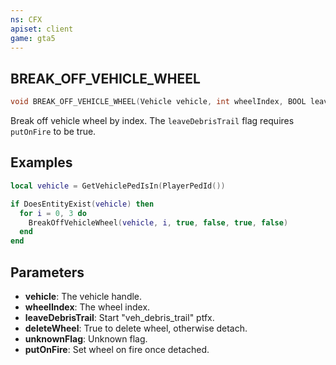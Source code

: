 ```yaml
---
ns: CFX
apiset: client
game: gta5
---
```

## BREAK_OFF_VEHICLE_WHEEL

```c
void BREAK_OFF_VEHICLE_WHEEL(Vehicle vehicle, int wheelIndex, BOOL leaveDebrisTrail, BOOL deleteWheel, BOOL unknownFlag, BOOL putOnFire);
```

Break off vehicle wheel by index. The `leaveDebrisTrail` flag requires `putOnFire` to be true.

## Examples

```lua
local vehicle = GetVehiclePedIsIn(PlayerPedId())

if DoesEntityExist(vehicle) then
  for i = 0, 3 do
    BreakOffVehicleWheel(vehicle, i, true, false, true, false)
  end
end
```

## Parameters
* **vehicle**: The vehicle handle.
* **wheelIndex**: The wheel index.
* **leaveDebrisTrail**: Start "veh_debris_trail" ptfx.
* **deleteWheel**: True to delete wheel, otherwise detach.
* **unknownFlag**: Unknown flag.
* **putOnFire**: Set wheel on fire once detached.
